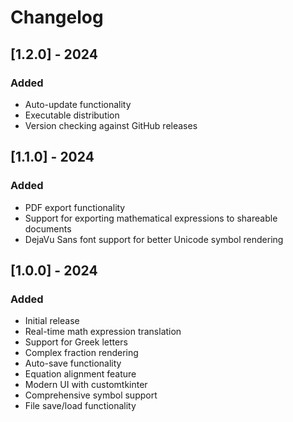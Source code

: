 # Changelog

## [1.2.0] - 2024

### Added
- Auto-update functionality
- Executable distribution
- Version checking against GitHub releases

## [1.1.0] - 2024

### Added
- PDF export functionality
- Support for exporting mathematical expressions to shareable documents
- DejaVu Sans font support for better Unicode symbol rendering

## [1.0.0] - 2024

### Added
- Initial release
- Real-time math expression translation
- Support for Greek letters
- Complex fraction rendering
- Auto-save functionality
- Equation alignment feature
- Modern UI with customtkinter
- Comprehensive symbol support
- File save/load functionality

